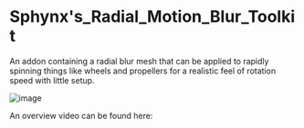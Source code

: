 # Sphynx's_Radial_Motion_Blur_Toolkit
An addon containing a radial blur mesh that can be applied to rapidly spinning things like wheels and propellers for a realistic feel of rotation speed with little setup.

![image](https://github.com/user-attachments/assets/a334ca97-92ae-4778-962c-d45cbe19bb9a)

An overview video can be found here:
